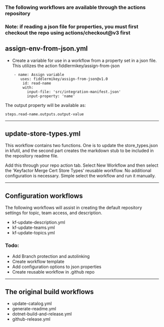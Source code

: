 ### The following workflows are available through the actions repository

### Note: if reading a json file for properties, you must first checkout the repo using actions/checkout@v3 first

## assign-env-from-json.yml
* Create a variable for use in a workflow from a property set in a json file. This utilizes the action fiddlermikey/assign-from-json
```
    - name: Assign variable
       uses: fiddlermikey/assign-from-json@v1.0
        id: read-name
        with:
          input-file: 'src/integration-manifest.json'
          input-property: 'name'

```
The output property will be available as:
```
steps.read-name.outputs.output-value
```
---
## update-store-types.yml

This workflow contains two functions. One is to update the store_types.json in kfutil, and the second part creates the markdown stub to be included in the repository readme file.

Add this through your repo action tab. Select New Workflow and then select the 'Keyfactor Merge Cert Store Types' reusable workflow. No additional configuration is necessary. Simple select the workflow and run it manually.

---
## Configuration workflows

The following workflows will assist in creating the default repository settings for topic, team access, and description. 

* kf-update-description.yml
* kf-update-teams.yml
* kf-update-topics.yml

### Todo: 
* Add Branch protection and autolinking
* Create workflow template
* Add configuration options to json properties
* Create reusable workflow in .github repo
---
## The original build workflows

* update-catalog.yml
* generate-readme.yml
* dotnet-build-and-release.yml
* github-release.yml
